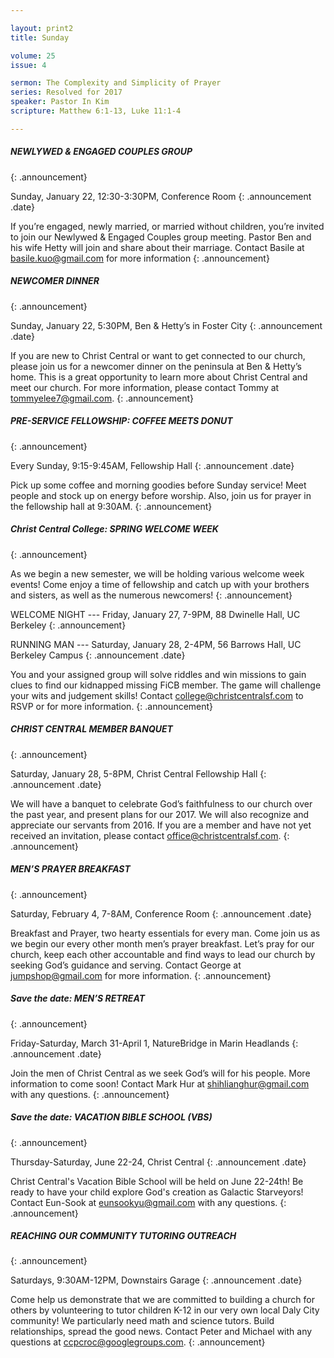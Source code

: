 ```yaml
---

layout: print2
title: Sunday

volume: 25
issue: 4

sermon: The Complexity and Simplicity of Prayer
series: Resolved for 2017
speaker: Pastor In Kim
scripture: Matthew 6:1-13, Luke 11:1-4

---
```


##### NEWLYWED & ENGAGED COUPLES GROUP
{: .announcement}

Sunday, January 22, 12:30-3:30PM, Conference Room
{: .announcement .date}

If you’re engaged, newly married, or married without children, you’re invited to join our Newlywed & Engaged Couples group meeting. Pastor Ben and his wife Hetty will join and share about their marriage. Contact Basile at basile.kuo@gmail.com for more information
{: .announcement}

##### NEWCOMER DINNER
{: .announcement}

Sunday, January 22, 5:30PM, Ben & Hetty’s in Foster City
{: .announcement .date}

If you are new to Christ Central or want to get connected to our church, please join us for a newcomer dinner on the peninsula at Ben & Hetty’s home. This is a great opportunity to learn more about Christ Central and meet our church. For more information, please contact Tommy at tommyelee7@gmail.com.
{: .announcement}

##### PRE-SERVICE FELLOWSHIP: COFFEE MEETS DONUT
{: .announcement}

Every Sunday, 9:15-9:45AM, Fellowship Hall
{: .announcement .date}

Pick up some coffee and morning goodies before Sunday service! Meet people and stock up on energy before worship. Also, join us for prayer in the fellowship hall at 9:30AM.
{: .announcement}

##### Christ Central College: SPRING WELCOME WEEK
{: .announcement}

As we begin a new semester, we will be holding various welcome week events! Come enjoy a time of fellowship and catch up with your brothers and sisters, as well as the numerous newcomers! 
{: .announcement}

WELCOME NIGHT --- Friday, January 27, 7-9PM, 88 Dwinelle Hall, UC Berkeley 
{: .announcement}

RUNNING MAN --- Saturday, January 28, 2-4PM, 56 Barrows Hall, UC Berkeley Campus
{: .announcement .date}

You and your assigned group will solve riddles and win missions to gain clues to find our kidnapped missing FiCB member. The game will challenge your wits and judgement skills! Contact college@christcentralsf.com to RSVP or for more information.
{: .announcement}

##### CHRIST CENTRAL MEMBER BANQUET
{: .announcement}

Saturday, January 28, 5-8PM, Christ Central Fellowship Hall
{: .announcement .date}

We will have a banquet to celebrate God’s faithfulness to our church over the past year, and present plans for our 2017. We will also recognize and appreciate our servants from 2016. If you are a member and have not yet received an invitation, please contact office@christcentralsf.com. 
{: .announcement}

##### MEN’S PRAYER BREAKFAST
{: .announcement}

Saturday, February 4, 7-8AM, Conference Room
{: .announcement .date}

Breakfast and Prayer, two hearty essentials for every man. Come join us as we begin our every other month men’s prayer breakfast. Let’s pray for our church, keep each other accountable and find ways to lead our church by seeking God’s guidance and serving. Contact George at jumpshop@gmail.com for more information.
{: .announcement}

##### Save the date: MEN’S RETREAT
{: .announcement}

Friday-Saturday, March 31-April 1, NatureBridge in Marin Headlands
{: .announcement .date}

Join the men of Christ Central as we seek God’s will for his people. More information to come soon! Contact Mark Hur at shihlianghur@gmail.com with any questions.
{: .announcement}

##### Save the date: VACATION BIBLE SCHOOL (VBS)
{: .announcement}

Thursday-Saturday, June 22-24, Christ Central
{: .announcement .date}

Christ Central's Vacation Bible School will be held on June 22-24th!  Be ready to have your child explore God's creation as Galactic Starveyors! Contact Eun-Sook at eunsookyu@gmail.com with any questions.
{: .announcement}

##### REACHING OUR COMMUNITY TUTORING OUTREACH
{: .announcement}

Saturdays, 9:30AM-12PM, Downstairs Garage
{: .announcement .date}

Come help us demonstrate that we are committed to building a church for others by volunteering to tutor children K-12 in our very own local Daly City community! We particularly need math and science tutors. Build relationships, spread the good news. Contact Peter and Michael with any questions at ccpcroc@googlegroups.com.
{: .announcement}